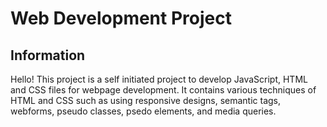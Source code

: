 # Web Development Project

##  Information

Hello! This project is a self initiated project to develop JavaScript, HTML and CSS files for webpage development. It contains various techniques of HTML and CSS such as using responsive designs, semantic tags, webforms, pseudo classes, psedo elements, and media queries.